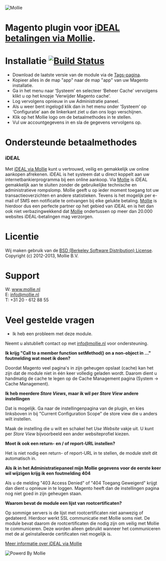 ![Mollie](https://www.mollie.nl/files/Mollie-Logo-Style-Small.png)

# Magento plugin voor [iDEAL betalingen via Mollie](https://www.mollie.nl/betaaldiensten/ideal/). #

# Installatie [![Build Status](https://travis-ci.org/mollienl/Magento.png)](https://travis-ci.org/mollienl/Magento) #
* Download de laatste versie van de module via de [Tags-pagina](https://github.com/mollienl/Magento/tags).
* Kopieer alles in de map "app" naar de map "app" van uw Magento installatie.
* Ga in het menu naar ‘Systeem’ en selecteer ‘Beheer Cache’ vervolgens klikt u op het knopje ‘Verwijder Magento cache’.
* Log vervolgens opnieuw in uw Administratie paneel.
* Als u weer bent ingelogd klik dan in het menu onder ‘Systeem’ op ‘Configuratie’ aan de linkerkant ziet u dan ons logo verschijnen.
* Klik op het Mollie logo om de betaalmethodes in te stellen.
* Vul uw accountgegevens in en sla de gegevens vervolgens op.

# Ondersteunde betaalmethodes #
### iDEAL ###
Met [iDEAL via Mollie](https://www.mollie.nl/betaaldiensten/ideal/) kunt u vertrouwd, veilig en gemakkelijk uw online aankopen afrekenen. iDEAL is het systeem dat u direct koppelt aan uw internetbankierprogramma bij een online aankoop.
Via [Mollie](https://www.mollie.nl/) is iDEAL gemakkelijk aan te sluiten zonder de gebruikelijke technische en administratieve rompslomp. Mollie geeft u op ieder moment toegang tot uw transactieoverzichten en andere statistieken. Tevens is het mogelijk per e-mail of SMS een notificatie te ontvangen bij elke gelukte betaling. [Mollie](https://www.mollie.nl/) is hierdoor dus een perfecte partner op het gebied van iDEAL en is het dan ook niet verbazingwekkend dat [Mollie](https://www.mollie.nl/) ondertussen op meer dan 20.000 websites iDEAL-betalingen mag verzorgen.

# Licentie #
Wij maken gebruik van de [BSD (Berkeley Software Distribution) License](http://www.opensource.org/licenses/bsd-license.php).  
Copyright (c) 2012-2013, Mollie B.V.

# Support #
W: www.mollie.nl  
E: info@mollie.nl  
T: +31 20 - 612 88 55

# Veel gestelde vragen #
+ Ik heb een probleem met deze module.

Neemt u alstublieft contact op met info@mollie.nl voor ondersteuning.

**Ik krijg "Call to a member function setMethod() on a non-object in ..." foutmelding wat moet ik doen?**

Doordat Magento veel pagina's in zijn geheugen opslaat (cache) kan het zijn dat de module niet in één keer volledig geladen wordt. Daarom dient u handmatig de cache te legen op de Cache Management pagina (System -> Cache Management).

**Ik heb meerdere _Store Views_, maar ik wil per _Store View_ andere instellingen**

Dat is mogelijk. Ga naar de instellingenpagina van de plugin, en kies linksboven in bij "Current Configuration Scope" de store view die u anders wilt instellen. 

Maak de instelling die u wilt en schakel het _Use Website_ vakje uit. U kunt per _Store View_ bijvoorbeeld een ander websiteprofiel kiezen.

**Moet ik ook een return- en / of report-URL instellen?**

Het is niet nodig een return- of report-URL in te stellen, de module stelt dit automatisch in.

**Als ik in het Administratiepaneel mijn Mollie gegevens voor de eerste keer wil wijzigen krijg ik een foutmelding 404**

Als u de melding "403 Access Denied" of "404 Toegang Geweigerd" krijgt dan dient u opnieuw in te loggen. Magento heeft dan de instellingen pagina nog niet goed in zijn geheugen staan.

**Waarom bevat de module een lijst van rootcertificaten?**

Op sommige servers is de lijst met rootcertificaten niet aanwezig of gedateerd. Hierdoor werkt SSL communicatie met
Mollie soms niet. De module bevat daarom de rootcertificaten die nodig zijn om veilig met Mollie te communiceren. Deze
worden alleen gebruikt wanneer het communiceren met de al geïnstalleerde certificaten niet mogelijk is.

[Meer informatie over iDEAL via Mollie](https://www.mollie.nl/betaaldiensten/ideal/)

![Powerd By Mollie](https://www.mollie.nl/images/badge-betaling-medium.png)
